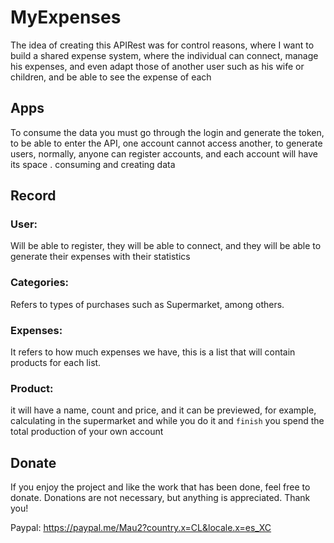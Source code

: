 # MyExpenses
The idea of creating this APIRest was for control reasons, where I want to build a shared expense system, where the individual can connect, manage his expenses, and even adapt those of another user such as his wife or children, and be able to see the expense of each

## Apps
To consume the data you must go through the login and generate the token, to be able to enter the API, one account cannot access another, to generate users, normally, anyone can register accounts, and each account will have its space . consuming and creating data

## Record
### User:
Will be able to register, they will be able to connect, and they will be able to generate their expenses with their statistics
### Categories: 
Refers to types of purchases such as Supermarket, among others.

### Expenses: 
It refers to how much expenses we have, this is a list that will contain products for each list.

### Product: 
it will have a name, count and price, and it can be previewed, for example, calculating in the supermarket and while you do it and `finish` you spend the total production of your own account

## Donate
If you enjoy the project and like the work that has been done, feel free to donate. Donations are not necessary, but anything is appreciated. Thank you!

Paypal: https://paypal.me/Mau2?country.x=CL&locale.x=es_XC 